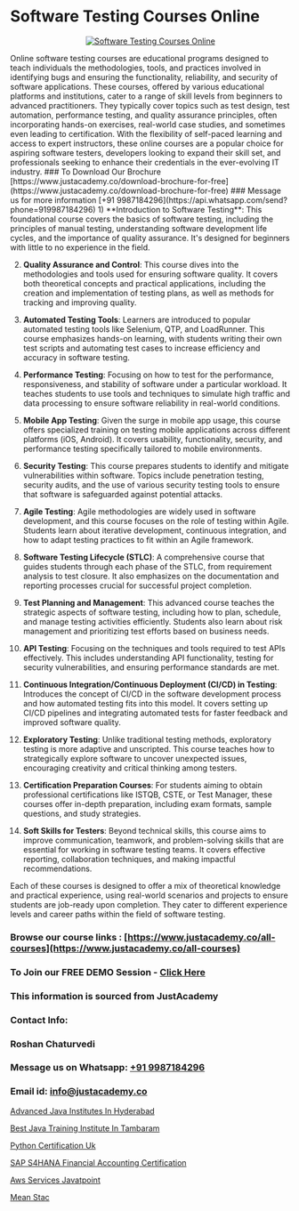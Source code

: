 # Software Testing Courses Online

<p align="center">
  <a href="https://justacademy.co/program-detail/software-testing">
    <img src="https://justacademy.co/storage2/program_images/1704700438.webp" alt="Software Testing Courses Online">
  </a>
</p>
Online software testing courses are educational programs designed to teach individuals the methodologies, tools, and practices involved in identifying bugs and ensuring the functionality, reliability, and security of software applications. These courses, offered by various educational platforms and institutions, cater to a range of skill levels from beginners to advanced practitioners. They typically cover topics such as test design, test automation, performance testing, and quality assurance principles, often incorporating hands-on exercises, real-world case studies, and sometimes even leading to certification. With the flexibility of self-paced learning and access to expert instructors, these online courses are a popular choice for aspiring software testers, developers looking to expand their skill set, and professionals seeking to enhance their credentials in the ever-evolving IT industry.
### To Download Our Brochure [https://www.justacademy.co/download-brochure-for-free](https://www.justacademy.co/download-brochure-for-free)
### Message us for more information [+91 9987184296](https://api.whatsapp.com/send?phone=919987184296)
1) **Introduction to Software Testing**: This foundational course covers the basics of software testing, including the principles of manual testing, understanding software development life cycles, and the importance of quality assurance. It's designed for beginners with little to no experience in the field.

2) **Quality Assurance and Control**: This course dives into the methodologies and tools used for ensuring software quality. It covers both theoretical concepts and practical applications, including the creation and implementation of testing plans, as well as methods for tracking and improving quality.

3) **Automated Testing Tools**: Learners are introduced to popular automated testing tools like Selenium, QTP, and LoadRunner. This course emphasizes hands-on learning, with students writing their own test scripts and automating test cases to increase efficiency and accuracy in software testing.

4) **Performance Testing**: Focusing on how to test for the performance, responsiveness, and stability of software under a particular workload. It teaches students to use tools and techniques to simulate high traffic and data processing to ensure software reliability in real-world conditions.

5) **Mobile App Testing**: Given the surge in mobile app usage, this course offers specialized training on testing mobile applications across different platforms (iOS, Android). It covers usability, functionality, security, and performance testing specifically tailored to mobile environments.

6) **Security Testing**: This course prepares students to identify and mitigate vulnerabilities within software. Topics include penetration testing, security audits, and the use of various security testing tools to ensure that software is safeguarded against potential attacks.

7) **Agile Testing**: Agile methodologies are widely used in software development, and this course focuses on the role of testing within Agile. Students learn about iterative development, continuous integration, and how to adapt testing practices to fit within an Agile framework.

8) **Software Testing Lifecycle (STLC)**: A comprehensive course that guides students through each phase of the STLC, from requirement analysis to test closure. It also emphasizes on the documentation and reporting processes crucial for successful project completion.

9) **Test Planning and Management**: This advanced course teaches the strategic aspects of software testing, including how to plan, schedule, and manage testing activities efficiently. Students also learn about risk management and prioritizing test efforts based on business needs.

10) **API Testing**: Focusing on the techniques and tools required to test APIs effectively. This includes understanding API functionality, testing for security vulnerabilities, and ensuring performance standards are met.

11) **Continuous Integration/Continuous Deployment (CI/CD) in Testing**: Introduces the concept of CI/CD in the software development process and how automated testing fits into this model. It covers setting up CI/CD pipelines and integrating automated tests for faster feedback and improved software quality.

12) **Exploratory Testing**: Unlike traditional testing methods, exploratory testing is more adaptive and unscripted. This course teaches how to strategically explore software to uncover unexpected issues, encouraging creativity and critical thinking among testers.

13) **Certification Preparation Courses**: For students aiming to obtain professional certifications like ISTQB, CSTE, or Test Manager, these courses offer in-depth preparation, including exam formats, sample questions, and study strategies.

14) **Soft Skills for Testers**: Beyond technical skills, this course aims to improve communication, teamwork, and problem-solving skills that are essential for working in software testing teams. It covers effective reporting, collaboration techniques, and making impactful recommendations.

Each of these courses is designed to offer a mix of theoretical knowledge and practical experience, using real-world scenarios and projects to ensure students are job-ready upon completion. They cater to different experience levels and career paths within the field of software testing.

### Browse our course links : [https://www.justacademy.co/all-courses](https://www.justacademy.co/all-courses) 
### To Join our FREE DEMO Session - [Click Here](https://www.justacademy.co/register-for-course-demo)


### This information is sourced from JustAcademy
### Contact Info:
### Roshan Chaturvedi
### Message us on Whatsapp: [+91 9987184296](https://api.whatsapp.com/send?phone=919987184296)
### Email id: [info@justacademy.co](mailto:info@justacademy.co)
                
[Advanced Java Institutes In Hyderabad](https://www.linkedin.com/pulse/advanced-java-institutes-hyderabad-justacademy-ahmedabad-u9c7e?trackingId=ED8KsCJCv63cGqo%2Bwgq2wA%3D%3D&lipi=urn%3Ali%3Apage%3Ad_flagship3_company_admin%3BBLvwE5WSQ1yNRcYM20AJ%2Fw%3D%3D)

[Best Java Training Institute In Tambaram](https://www.linkedin.com/pulse/best-java-training-institute-tambaram-justacademy-thane-d5lme?trackingId=2voLqhrAmy8Tjwhw5D7nKw%3D%3D&lipi=urn%3Ali%3Apage%3Ad_flagship3_company_admin%3B8x4oZRFoSmO4CZ5ThOfedg%3D%3D)

[Python Certification Uk](https://medium.com/@roneet705/python-certification-uk-55e4e5a9f8e8)

[SAP S4HANA Financial Accounting Certification](https://medium.com/@negishivu99/sap-s4hana-financial-accounting-certification-3844940c60ff)

[Aws Services Javatpoint](https://justacademyin.github.io/justacademy/aws-services-javatpoint)

[Mean Stac](https://justacademyin.github.io/justacademy/mean-stac)

